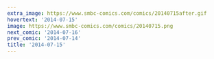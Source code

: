 ```yaml
---
extra_image: https://www.smbc-comics.com/comics/20140715after.gif
hovertext: '2014-07-15'
image: https://www.smbc-comics.com/comics/20140715.png
next_comic: '2014-07-16'
prev_comic: '2014-07-14'
title: '2014-07-15'
---
```


